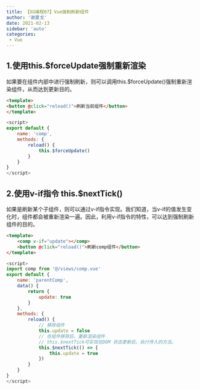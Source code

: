 ```yaml
---
title: 【XG编程07】Vue强制刷新组件
author: '谢夏戈'
date: 2021-02-13
sidebar: 'auto'
categories:
 - Vue
---
```



## 1.使用this.$forceUpdate强制重新渲染  
如果要在组件内部中进行强制刷新，则可以调用this.$forceUpdate()强制重新渲染组件，从而达到更新目的。  

```html
<template>
<button @click="reload()">刷新当前组件</button>
</template>
```
```js
<script>
export default {
    name: 'comp',
    methods: {
        reload() {
            this.$forceUpdate()
        }
    }
}
</script>
```

## 2.使用v-if指令 this.$nextTick()  

如果是刷新某个子组件，则可以通过v-if指令实现。我们知道，当v-if的值发生变化时，组件都会被重新渲染一遍。因此，利用v-if指令的特性，可以达到强制刷新组件的目的。  
```html
<template>
    <comp v-if="update"></comp>
    <button @click="reload()">刷新comp组件</button>
</template>
```
```js
<script>
import comp from '@/views/comp.vue'
export default {
    name: 'parentComp',
    data() {
        return {
            update: true
        }
    },
    methods: {
        reload() {
            // 移除组件
            this.update = false
            // 在组件移除后，重新渲染组件
            // this.$nextTick可实现在DOM 状态更新后，执行传入的方法。
            this.$nextTick(() => {
                this.update = true
            })
        }
    }
}
</script>
```